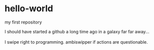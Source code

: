 # hello-world
my first repository

I should have started a github a long time ago in a galaxy far far away... 
<br><br>
I swipe right to programming. ambiswipper if actions are questionable. 
